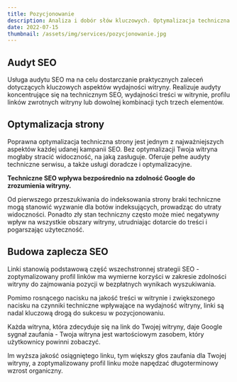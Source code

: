 ```yaml
---
title: Pozycjonowanie 
description: Analiza i dobór słów kluczowych. Optymalizacja techniczna serwisów. Planowanie treści i pozyskiwanie linków zewnętrznych.
date: 2022-07-15
thumbnail: /assets/img/services/pozycjonowanie.jpg
---
```


## Audyt SEO

Usługa audytu SEO ma na celu dostarczanie praktycznych zaleceń dotyczących kluczowych aspektów wydajności witryny. Realizuje audyty koncentrujące się na technicznym SEO, wydajności treści w witrynie, profilu linków zwrotnych witryny lub dowolnej kombinacji tych trzech elementów.

## Optymalizacja strony

Poprawna optymalizacja techniczna strony jest jednym z najważniejszych aspektów każdej udanej kampanii SEO. Bez optymalizacji Twoja witryna mogłaby stracić widoczność, na jaką zasługuje. Oferuje pełne audyty techniczne serwisu, a także usługi doradcze i optymalizacyjne. 

**Techniczne SEO wpływa bezpośrednio na zdolność Google do zrozumienia witryny.**

Od pierwszego przeszukiwania do indeksowania strony braki techniczne mogą stanowić wyzwanie dla botów indeksujących, prowadząc do utraty widoczności. Ponadto zły stan techniczny często może mieć negatywny wpływ na wszystkie obszary witryny, utrudniając dotarcie do treści i pogarszając użyteczność.

## Budowa zaplecza SEO

Linki stanowią podstawową część wszechstronnej strategii SEO - zoptymalizowany profil linków ma wymierne korzyści w zakresie zdolności witryny do zajmowania pozycji w bezpłatnych wynikach wyszukiwania. 

Pomimo rosnącego nacisku na jakość treści w witrynie i zwiększonego nacisku na czynniki techniczne wpływające na wydajność witryny, linki są nadal kluczową drogą do sukcesu w pozycjonowaniu. 

Każda witryna, która zdecyduje się na link do Twojej witryny, daje Google sygnał zaufania - Twoja witryna jest wartościowym zasobem, który użytkownicy powinni zobaczyć. 

Im wyższa jakość osiągniętego linku, tym większy głos zaufania dla Twojej witryny, a zoptymalizowany profil linku może napędzać długoterminowy wzrost organiczny.
